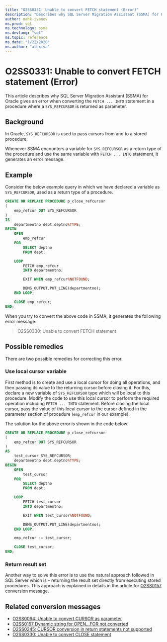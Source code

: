 ```yaml
---
title: "O2SS0331: Unable to convert FETCH statement (Error)"
description: "Describes why SQL Server Migration Assistant (SSMA) for Oracle gives an error when converting the FETCH statement in a procedure where a SYS_REFCURSOR is returned as parameter."
author: nahk-ivanov
ms.prod: sql
ms.technology: ssma
ms.devlang: "sql"
ms.topic: reference
ms.date: "1/22/2020"
ms.author: "alexiva"
---
```


# O2SS0331: Unable to convert FETCH statement (Error)

This article describes why SQL Server Migration Assistant (SSMA) for Oracle gives an error when converting the `FETCH ... INTO` statement in a procedure where a `SYS_REFCURSOR` is returned as parameter.

## Background

In Oracle, `SYS_REFCURSOR` is used to pass cursors from and to a stored procedure.

Whenever SSMA encounters a variable for `SYS_REFCURSOR` as a return type of the procedure and use the same variable with `FETCH ... INTO` statement, it generates an error message.

## Example

Consider the below example query in which we have declared a variable as `SYS_REFCURSOR`, used as a return type of a procedure.

```sql
CREATE OR REPLACE PROCEDURE p_close_refcursor
(
    emp_refcur OUT SYS_REFCURSOR
)
IS
    departmentno dept.deptno%TYPE;
BEGIN
    OPEN
        emp_refcur
    FOR
        SELECT deptno
        FROM dept;

    LOOP
        FETCH emp_refcur
        INTO departmentno;

        EXIT WHEN emp_refcur%NOTFOUND;

        DBMS_OUTPUT.PUT_LINE(departmentno);
    END LOOP;

    CLOSE emp_refcur;
END;
```

When you try to convert the above code in SSMA, it generates the following error message:

> O2SS0330: Unable to convert FETCH statement

## Possible remedies

There are two possible remedies for correcting this error.

### Use local cursor variable

First method is to create and use a local cursor for doing all operations, and then passing its value to the returning cursor before closing it. For this, declare a new variable of `SYS_REFCURSOR` type which will be local to this procedure. Modify the code to use this local cursor to perform the required operation including `FETCH ... INTO` statement. Before closing the local cursor, pass the value of this local cursor to the cursor defined in the parameter section of procedure (`emp_refcur` in our example).

The solution for the above error is shown in the code below:

```sql
CREATE OR REPLACE PROCEDURE p_close_refcursor
(
    emp_refcur OUT SYS_REFCURSOR
)
AS
    test_cursor SYS_REFCURSOR;
    departmentno dept.deptno%TYPE;
BEGIN
    OPEN
        test_cursor
    FOR
        SELECT deptno
        FROM dept;

    LOOP
        FETCH test_cursor
        INTO departmentno;

        EXIT WHEN test_cursor%NOTFOUND;

        DBMS_OUTPUT.PUT_LINE(departmentno);
    END LOOP;

    emp_refcur := test_cursor;

    CLOSE test_cursor;
END;
```

### Return result set

Another way to solve this error is to use the natural approach followed in SQL Server which is – returning the result set directly from executing stored procedures. This approach is explained in details in the article for [O2SS0157](o2ss0157.md) conversion message.

## Related conversion messages

* [O2SS0094: Unable to convert CURSOR as parameter](o2ss0094.md)
* [O2SS0157 Dynamic string for OPEN...FOR not converted](o2ss0157.md)
* [O2SS0245: CURSOR conversion in return statements not supported](o2ss0245.md)
* [O2SS0330: Unable to convert CLOSE statement](o2ss0330.md)
